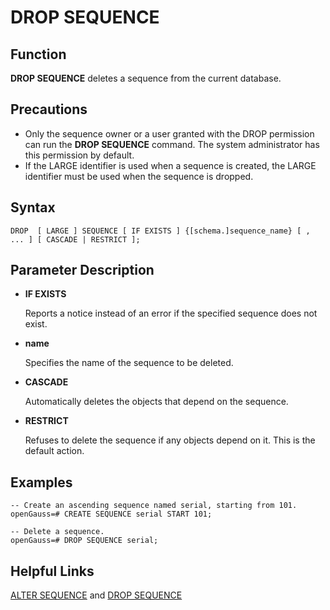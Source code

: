 # DROP SEQUENCE<a name="EN-US_TOPIC_0289900269"></a>

## Function<a name="en-us_topic_0283137072_en-us_topic_0237122149_en-us_topic_0059778402_section892464917343"></a>

**DROP SEQUENCE**  deletes a sequence from the current database.

## Precautions<a name="en-us_topic_0283137072_en-us_topic_0237122149_en-us_topic_0059778402_section3924194973416"></a>

-   Only the sequence owner or a user granted with the DROP permission can run the  **DROP SEQUENCE**  command. The system administrator has this permission by default.
-   If the LARGE identifier is used when a sequence is created, the LARGE identifier must be used when the sequence is dropped.

## Syntax<a name="en-us_topic_0283137072_en-us_topic_0237122149_en-us_topic_0059778402_section292414499345"></a>

```
DROP  [ LARGE ] SEQUENCE [ IF EXISTS ] {[schema.]sequence_name} [ , ... ] [ CASCADE | RESTRICT ];
```

## Parameter Description<a name="en-us_topic_0283137072_en-us_topic_0237122149_en-us_topic_0059778402_section1692544913344"></a>

-   **IF EXISTS**

    Reports a notice instead of an error if the specified sequence does not exist.

-   **name**

    Specifies the name of the sequence to be deleted.

-   **CASCADE**

    Automatically deletes the objects that depend on the sequence.

-   **RESTRICT**

    Refuses to delete the sequence if any objects depend on it. This is the default action.


## Examples<a name="en-us_topic_0283137072_en-us_topic_0237122149_en-us_topic_0059778402_section13928174913345"></a>

```
-- Create an ascending sequence named serial, starting from 101.
openGauss=# CREATE SEQUENCE serial START 101;

-- Delete a sequence.
openGauss=# DROP SEQUENCE serial;
```

## Helpful Links<a name="en-us_topic_0283137072_en-us_topic_0237122149_en-us_topic_0059778402_section365162034413"></a>

[ALTER SEQUENCE](alter-sequence.md)  and  [DROP SEQUENCE](drop-sequence.md)

